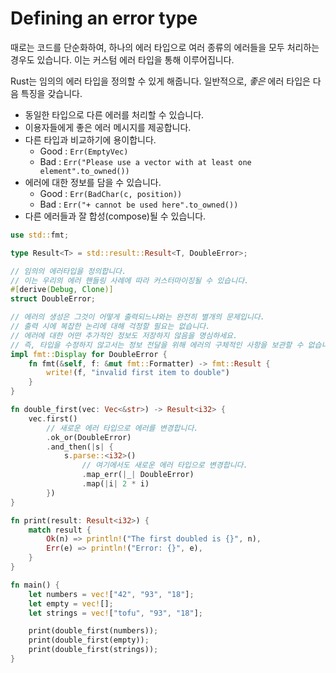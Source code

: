 # Defining an error type

때로는 코드를 단순화하여, 하나의 에러 타입으로 여러 종류의 에러들을 모두 처리하는 경우도 있습니다. 이는 커스텀 에러 타입을 통해 이루어집니다.

Rust는 임의의 에러 타입을 정의할 수 있게 해줍니다. 일반적으로, *좋은* 에러 타입은 다음 특징을 갖습니다.

- 동일한 타입으로 다른 에러를 처리할 수 있습니다.
- 이용자들에게 좋은 에러 메시지를 제공합니다.
- 다른 타입과 비교하기에 용이합니다.
  - Good : `Err(EmptyVec)`
  - Bad : `Err("Please use a vector with at least one element".to_owned())`
- 에러에 대한 정보를 담을 수 있습니다.
  - Good : `Err(BadChar(c, position))`
  - Bad : `Err("+ cannot be used here".to_owned())`
- 다른 에러들과 잘 합성(compose)될 수 있습니다.

```rust
use std::fmt;

type Result<T> = std::result::Result<T, DoubleError>;

// 임의의 에러타입을 정의합니다.
// 이는 우리의 에러 핸들링 사례에 따라 커스터마이징될 수 있습니다.
#[derive(Debug, Clone)]
struct DoubleError;

// 에러의 생성은 그것이 어떻게 출력되느냐와는 완전히 별개의 문제입니다.
// 출력 시에 복잡한 논리에 대해 걱정할 필요는 없습니다.
// 에러에 대한 어떤 추가적인 정보도 저장하지 않음을 명심하세요.
// 즉, 타입을 수정하지 않고서는 정보 전달을 위해 에러의 구체적인 사항을 보관할 수 없습니다. 
impl fmt::Display for DoubleError {
    fn fmt(&self, f: &mut fmt::Formatter) -> fmt::Result {
        write!(f, "invalid first item to double")
    }
}

fn double_first(vec: Vec<&str>) -> Result<i32> {
    vec.first()
        // 새로운 에러 타입으로 에러를 변경합니다.
        .ok_or(DoubleError)
        .and_then(|s| {
            s.parse::<i32>()
                // 여기에서도 새로운 에러 타입으로 변경합니다.
                .map_err(|_| DoubleError)
                .map(|i| 2 * i)
        })
}

fn print(result: Result<i32>) {
    match result {
        Ok(n) => println!("The first doubled is {}", n),
        Err(e) => println!("Error: {}", e),
    }
}

fn main() {
    let numbers = vec!["42", "93", "18"];
    let empty = vec![];
    let strings = vec!["tofu", "93", "18"];

    print(double_first(numbers));
    print(double_first(empty));
    print(double_first(strings));
}
```